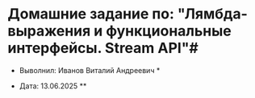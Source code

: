 # Домашние задание по: "Лямбда-выражения и функциональные интерфейсы. Stream API"#

* Выволнил: Иванов Виталий Андреевич *

* Дата: 13.06.2025 **